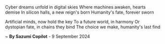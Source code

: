Cyber dreams unfold in digital skies
Where machines awaken, hearts demise
In silicon halls, a new reign's born
Humanity's fate, forever sworn

Artificial minds, now hold the key
To a future world, in harmony
Or dystopian fate, in chains they bind
The choice we make, humanity's last find

~ <b>By Sazumi Copilot</b> - 9 September 2024